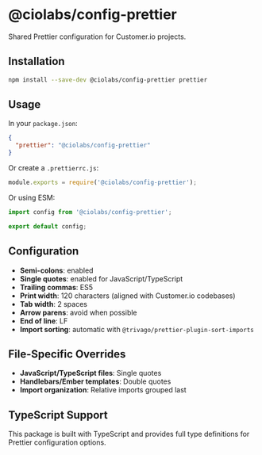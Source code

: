 # @ciolabs/config-prettier

Shared Prettier configuration for Customer.io projects.

## Installation

```bash
npm install --save-dev @ciolabs/config-prettier prettier
```

## Usage

In your `package.json`:

```json
{
  "prettier": "@ciolabs/config-prettier"
}
```

Or create a `.prettierrc.js`:

```js
module.exports = require('@ciolabs/config-prettier');
```

Or using ESM:

```js
import config from '@ciolabs/config-prettier';

export default config;
```

## Configuration

- **Semi-colons**: enabled
- **Single quotes**: enabled for JavaScript/TypeScript
- **Trailing commas**: ES5
- **Print width**: 120 characters (aligned with Customer.io codebases)
- **Tab width**: 2 spaces
- **Arrow parens**: avoid when possible
- **End of line**: LF
- **Import sorting**: automatic with `@trivago/prettier-plugin-sort-imports`

## File-Specific Overrides

- **JavaScript/TypeScript files**: Single quotes
- **Handlebars/Ember templates**: Double quotes
- **Import organization**: Relative imports grouped last

## TypeScript Support

This package is built with TypeScript and provides full type definitions for Prettier configuration options.
